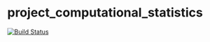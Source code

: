 # project_computational_statistics

[![Build Status](https://travis-ci.com/Pascalheid/project_computational_statistics.svg?branch=master)](https://travis-ci.com/Pascalheid/project_computational_statistics)
